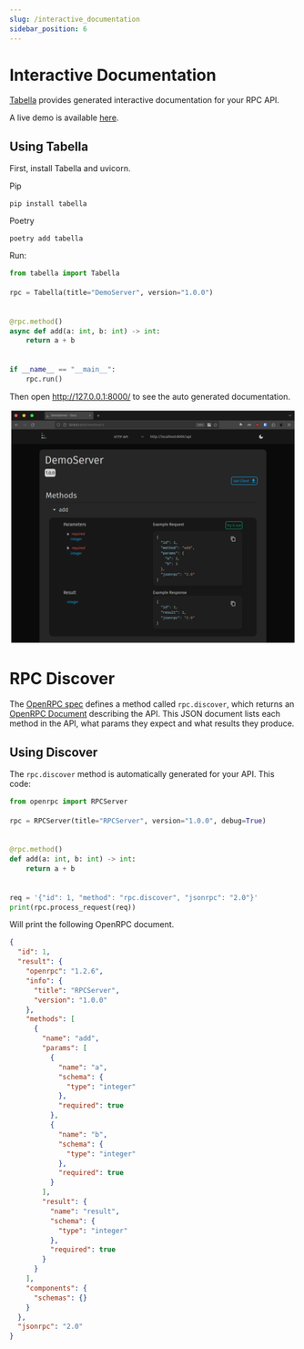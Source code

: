 ```yaml
---
slug: /interactive_documentation
sidebar_position: 6
---
```


# Interactive Documentation

[Tabella](https://gitlab.com/mburkard/tabella) provides generated interactive
documentation for your RPC API.

A live demo is available [here](https://tabella.burkard.cloud/).

## Using Tabella

First, install Tabella and uvicorn.

Pip
```shell
pip install tabella
````
Poetry
```shell
poetry add tabella
```

Run:

```python
from tabella import Tabella

rpc = Tabella(title="DemoServer", version="1.0.0")


@rpc.method()
async def add(a: int, b: int) -> int:
    return a + b


if __name__ == "__main__":
    rpc.run()
```
Then open http://127.0.0.1:8000/ to see the auto generated documentation.

![Docs Demo](demo.png)

# RPC Discover

The [OpenRPC spec](https://spec.open-rpc.org/) defines a method called `rpc.discover`,
which returns an [OpenRPC Document](https://spec.open-rpc.org/#openrpc-document)
describing the API. This JSON document lists each method in the API, what params they
expect and what results they produce.

## Using Discover

The `rpc.discover` method is automatically generated for your API. This code:

```python
from openrpc import RPCServer

rpc = RPCServer(title="RPCServer", version="1.0.0", debug=True)


@rpc.method()
def add(a: int, b: int) -> int:
    return a + b


req = '{"id": 1, "method": "rpc.discover", "jsonrpc": "2.0"}'
print(rpc.process_request(req))
```

Will print the following OpenRPC document.

```json
{
  "id": 1,
  "result": {
    "openrpc": "1.2.6",
    "info": {
      "title": "RPCServer",
      "version": "1.0.0"
    },
    "methods": [
      {
        "name": "add",
        "params": [
          {
            "name": "a",
            "schema": {
              "type": "integer"
            },
            "required": true
          },
          {
            "name": "b",
            "schema": {
              "type": "integer"
            },
            "required": true
          }
        ],
        "result": {
          "name": "result",
          "schema": {
            "type": "integer"
          },
          "required": true
        }
      }
    ],
    "components": {
      "schemas": {}
    }
  },
  "jsonrpc": "2.0"
}
```
